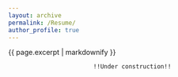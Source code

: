 ```yaml
---
layout: archive
permalink: /Resume/
author_profile: true
---
```


{{ page.excerpt | markdownify }}

							!!Under construction!!
